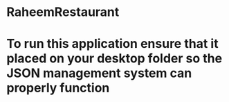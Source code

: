 # RaheemRestaurant
# To run this application ensure that it placed on your desktop folder so the JSON management system can properly function